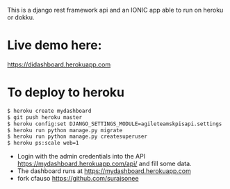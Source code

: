 

This is a django rest framework api and an IONIC app able to run on heroku or dokku.

# Live demo here:

https://didashboard.herokuapp.com

# To deploy to heroku

```bash
$ heroku create mydashboard
$ git push heroku master
$ heroku config:set DJANGO_SETTINGS_MODULE=agileteamskpisapi.settings
$ heroku run python manage.py migrate
$ heroku run python manage.py createsuperuser
$ heroku ps:scale web=1
```

- Login with the admin credentials into the API https://mydashboard.herokuapp.com/api/ and fill some data.
- The dashboard runs at https://mydashboard.herokuapp.com
- fork cfauso https://github.com/surajsonee



